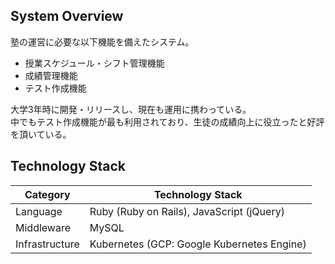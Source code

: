## System Overview

塾の運営に必要な以下機能を備えたシステム。

- 授業スケジュール・シフト管理機能
- 成績管理機能
- テスト作成機能  

大学3年時に開発・リリースし、現在も運用に携わっている。  
中でもテスト作成機能が最も利用されており、生徒の成績向上に役立ったと好評を頂いている。

## Technology Stack

| Category       | Technology Stack                              |
| -------------- | --------------------------------------------- |
| Language       | Ruby (Ruby on Rails), JavaScript (jQuery)     |
| Middleware     | MySQL                                         |
| Infrastructure | Kubernetes  (GCP: Google Kubernetes Engine)   |
